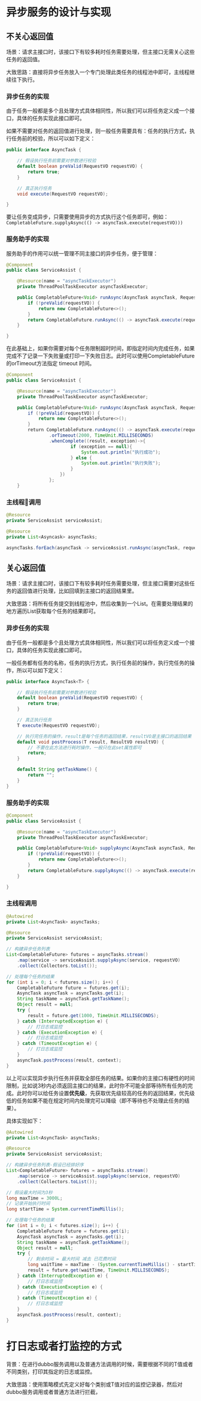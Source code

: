 # 异步服务的设计与实现

## 不关心返回值

场景：请求主接口时，该接口下有较多耗时任务需要处理，但主接口无需关心这些任务的返回值。

大致思路：直接将异步任务放入一个专门处理此类任务的线程池中即可，主线程继续往下执行。

### 异步任务的实现

由于任务一般都是多个且处理方式具体相同性，所以我们可以将任务定义成一个接口，具体的任务实现此接口即可。

如果不需要对任务的返回值进行处理，则一般任务需要具有：任务的执行方式，执行任务前的校验，所以可以如下定义：

```java
public interface AsyncTask {

    // 假设执行任务前需要对参数进行校验
    default boolean preValid(RequestVO requestVO) {
        return true;
    }

    // 真正执行任务
    void execute(RequestVO requestVO);

}
```

要让任务变成异步，只需要使用异步的方式执行这个任务即可，例如：`CompletableFuture.supplyAsync(() -> asyncTask.execute(requestVO)))`

### 服务助手的实现

服务助手的作用可以统一管理不同主接口的异步任务，便于管理：

```java
@Component
public class ServiceAssist {

    @Resource(name = "asyncTaskExecutor")
    private ThreadPoolTaskExecutor asyncTaskExecutor;

    public CompletableFuture<Void> runAsync(AsyncTask asyncTask, RequestVO requestVO) {
        if (!preValid(requestVO)) {
            return new CompletableFuture<>();
        }
        return CompletableFuture.runAsync(() -> asyncTask.execute(requestVO), asyncTaskExecutor);
    }

}
```

在此基础上，如果你需要对每个任务限制超时时间，即指定时间内完成任务，如果完成不了记录一下失败量或打印一下失败日志。此时可以使用CompletableFuture的orTimeout方法指定 timeout 时间。

```java
@Component
public class ServiceAssist {

    @Resource(name = "asyncTaskExecutor")
    private ThreadPoolTaskExecutor asyncTaskExecutor;

    public CompletableFuture<Void> runAsync(AsyncTask asyncTask, RequestVO requestVO) {
        if (!preValid(requestVO)) {
            return new CompletableFuture<>();
        }        
        return CompletableFuture.runAsync(() -> asyncTask.execute(requestVO), asyncTaskExecutor)
                .orTimeout(2000, TimeUnit.MILLISECONDS)
                .whenComplete((result, exception)->{
                        if (exception == null){
                            System.out.println("执行成功");
                        } else {
                            System.out.println("执行失败");
                        }
                    })
                };
    }
```

### 主线程调用

```java
@Resource
private ServiceAssist serviceAssist;

@Resource
private List<Asyncask> asyncTasks;

asyncTasks.forEach(asyncTask -> serviceAssist.runAsync(asyncTask, requestVO));
```

## 关心返回值

场景：请求主接口时，该接口下有较多耗时任务需要处理，但主接口需要对这些任务的返回值进行处理，比如回填到主接口的返回结果里。

大致思路：将所有任务提交到线程池中，然后收集到一个List。在需要处理结果的地方遍历List获取每个任务的结果即可。

### 异步任务的实现

由于任务一般都是多个且处理方式具体相同性，所以我们可以将任务定义成一个接口，具体的任务实现此接口即可。

一般任务都有任务的名称，任务的执行方式，执行任务前的操作，执行完任务的操作，所以可以如下定义：

```java
public interface AsyncTask<T> {

    // 假设执行任务前需要对参数进行校验
    default boolean preValid(RequestVO requestVO) {
        return true;
    }

    // 真正执行任务
    T execute(RequestVO requestVO);

    // 执行完任务的操作，result是每个任务的返回结果，resultVO是主接口的返回结果
    default void postProcess(T result, ResultVO resultVO) {
        // 不要在此方法进行耗时操作，一般只在此set属性即可
        return;
    }

    default String getTaskName() {
        return "";
    }
}
```

### 服务助手的实现

```java
@Component
public class ServiceAssist {

    @Resource(name = "asyncTaskExecutor")
    private ThreadPoolTaskExecutor asyncTaskExecutor;

    public CompletableFuture<Void> supplyAsync(AsyncTask asyncTask, RequestVO requestVO) {
        if (!preValid(requestVO)) {
            return new CompletableFuture<>();
        }
        return CompletableFuture.supplyAsync(() -> asyncTask.execute(requestVO), asyncTaskExecutor);
    }

}
```

### 主线程调用

```java
@Autowired
private List<AsyncTask> asyncTasks;

@Resource
private ServiceAssist serviceAssist;

// 构建异步任务列表
List<CompletableFuture> futures = asyncTasks.stream()
    .map(service -> serviceAssist.supplyAsync(service, requestVO)
    .collect(Collectors.toList());

// 处理每个任务的结果
for (int i = 0; i < futures.size(); i++) {
    CompletableFuture future = futures.get(i);
    AsyncTask asyncTask = asyncTasks.get(i);
    String taskName = asyncTask.getTaskName();
    Object result = null;
    try {
        result = future.get(1000, TimeUnit.MILLISECONDS);
    } catch (InterruptedException e) {
        // 打日志或监控
    } catch (ExecutionException e) {
        // 打日志或监控         
    } catch (TimeoutException e) {
        // 打日志或监控
    }
    asyncTask.postProcess(result, context);
}
```

以上可以实现异步执行任务并获取全部任务的结果。如果你的主接口有硬性的时间限制，比如说3秒内必须返回主接口的结果，此时你不可能全部等待所有任务的完成。此时你可以给任务设置**优先级**，先获取优先级较高的任务的返回结果，优先级低的任务如果不能在规定时间内处理完可以降级（即不等待也不处理此任务的结果）。

具体实现如下：

```java
@Autowired
private List<AsyncTask> asyncTasks;

@Resource
private ServiceAssist serviceAssist;

// 构建异步任务列表-假设已经排好序
List<CompletableFuture> futures = asyncTasks.stream()
    .map(service -> serviceAssist.supplyAsync(service, requestVO)
    .collect(Collectors.toList());

// 假设最大时间为3秒
long maxTime = 3000L;
// 记录开始执行时间
long startTime = System.currentTimeMillis();

// 处理每个任务的结果
for (int i = 0; i < futures.size(); i++) {
    CompletableFuture future = futures.get(i);
    AsyncTask asyncTask = asyncTasks.get(i);
    String taskName = asyncTask.getTaskName();
    Object result = null;
    try {
        // 剩余时间 = 最大时间 减去 已花费时间
        long waitTime = maxTime - (System.currentTimeMillis() - startTime)；
        result = future.get(waitTime, TimeUnit.MILLISECONDS);
    } catch (InterruptedException e) {
        // 打日志或监控
    } catch (ExecutionException e) {
        // 打日志或监控         
    } catch (TimeoutException e) {
        // 打日志或监控
    }
    asyncTask.postProcess(result, context);
}
```





# 打日志或者打监控的方式

背景：在进行dubbo服务调用以及普通方法调用的时候，需要根据不同的T值或者不同类别，打印其指定的日志或监控。

大致思路：使用策略模式先定义好每个类别或T值对应的监控记录器，然后对dubbo服务调用或者普通方法进行拦截，
